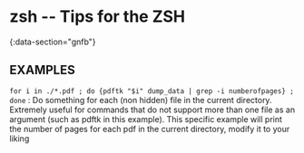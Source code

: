 # zsh -- Tips for the ZSH
{:data-section="gnfb"}

## EXAMPLES

`for i in ./*.pdf ; do {pdftk "$i" dump_data | grep -i numberofpages} ; done`
: Do something for each (non hidden) file in the current directory. Extremely useful for commands that do not support
more than one file as an argument (such as pdftk in this example). This specific example will print the number of pages
for each pdf in the current directory, modify it to your liking
